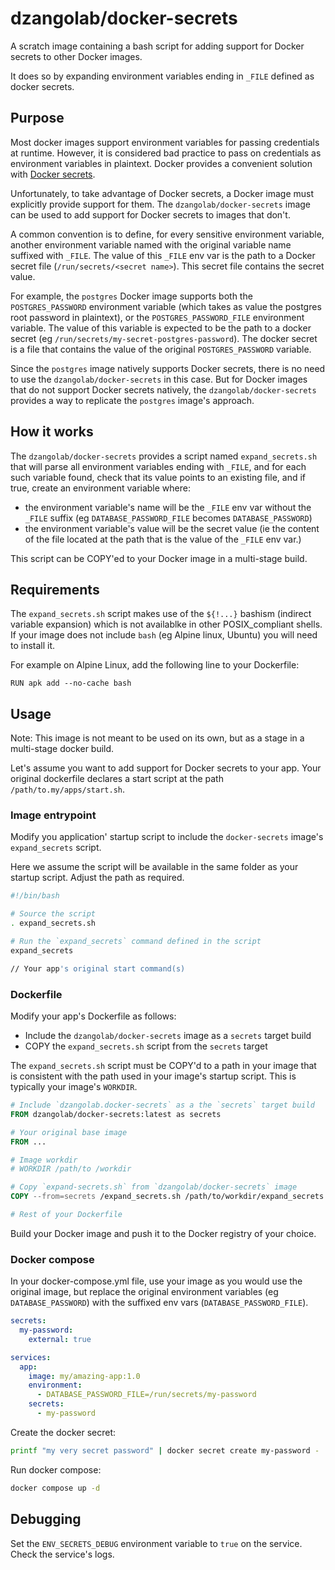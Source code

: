 # dzangolab/docker-secrets

A scratch image containing a bash script for adding support for Docker secrets to other Docker images. 

It does so by expanding environment variables ending in `_FILE` defined as docker secrets.

## Purpose

Most docker images support environment variables for passing credentials at runtime. However, it is considered bad practice to pass on credentials as environment variables in plaintext. Docker provides a convenient solution with [Docker secrets](https://docs.docker.com/compose/how-tos/use-secrets/). 

Unfortunately, to take advantage of Docker secrets, a Docker image must explicitly provide support for them. The `dzangolab/docker-secrets` image can be used to add support for Docker secrets to images that don't.

A common convention is to define, for every sensitive environment variable, another environment variable named with the original variable name suffixed with `_FILE`. The value of this `_FILE` env var is the path to a Docker secret file (`/run/secrets/<secret name>`). This secret file contains the secret value.

For example, the `postgres` Docker image supports both the `POSTGRES_PASSWORD` environment variable (which takes as value the postgres root password in plaintext), or the `POSTGRES_PASSWORD_FILE` environment variable. The value of this variable is expected to be the path to a docker secret (eg `/run/secrets/my-secret-postgres-password`). The docker secret is a file that contains the value of the original `POSTGRES_PASSWORD` variable.

Since the `postgres` image natively supports Docker secrets, there is no need to use the `dzangolab/docker-secrets` in this case. But for Docker images that do not support Docker secrets natively, the `dzangolab/docker-secrets` provides a way to replicate the `postgres` image's approach.

## How it works

The `dzangolab/docker-secrets` provides a script named `expand_secrets.sh` that will parse all environment variables ending with `_FILE`, and for each such variable found, check that its value points to an existing file, and if true, create an environment variable where:

* the environment variable's name will be the `_FILE` env var without the `_FILE` suffix (eg `DATABASE_PASSWORD_FILE` becomes `DATABASE_PASSWORD`)
* the environment variable's value will be the secret value (ie the content of the file located at the path that is the value of the `_FILE` env var.)

This script can be COPY'ed to your Docker image in a multi-stage build.

## Requirements

The `expand_secrets.sh` script makes use of the `${!...}` bashism (indirect variable expansion) which is not availablke in other POSIX_compliant shells. If your image does not include `bash` (eg Alpine linux, Ubuntu) you will need to install it.

For example on  Alpine Linux, add the following line to your Dockerfile:

```
RUN apk add --no-cache bash
```

## Usage

Note: This image is not meant to be used on its own, but as a stage in a multi-stage docker build.

Let's assume you want to add support for Docker secrets to your app. Your original dockerfile declares a start script at the path `/path/to.my/apps/start.sh`. 

### Image entrypoint

Modify you application' startup script to include the `docker-secrets` image's `expand_secrets` script.

Here we assume the script will be available in the same folder as your startup script. Adjust the path as required.

```bash
#!/bin/bash

# Source the script
. expand_secrets.sh

# Run the `expand_secrets` command defined in the script
expand_secrets 

// Your app's original start command(s)
```

### Dockerfile

Modify your app's Dockerfile as follows:

* Include the `dzangolab/docker-secrets` image as a `secrets` target build
* COPY the `expand_secrets.sh` script from the `secrets` target

The `expand_secrets.sh` script must be COPY'd to a path in your image that is consistent with the path used in your image's startup script. This is typically your image's `WORKDIR`.

```Dockerfile
# Include `dzangolab.docker-secrets` as a the `secrets` target build
FROM dzangolab/docker-secrets:latest as secrets

# Your original base image 
FROM ... 

# Image workdir
# WORKDIR /path/to /workdir

# Copy `expand-secrets.sh` from `dzangolab/docker-secrets` image
COPY --from=secrets /expand_secrets.sh /path/to/workdir/expand_secrets.sh

# Rest of your Dockerfile

```

Build your Docker image and push it to the Docker registry of your choice.

### Docker compose

In your docker-compose.yml file, use your image as you would use the original image, but replace the original environment variables (eg `DATABASE_PASSWORD`) with the suffixed env vars (`DATABASE_PASSWORD_FILE`).

```yaml
secrets:
  my-password:
    external: true

services:
  app:
    image: my/amazing-app:1.0
    environment:
      - DATABASE_PASSWORD_FILE=/run/secrets/my-password
    secrets:
      - my-password
```

Create the docker secret:

```bash
printf "my very secret password" | docker secret create my-password -
```

Run docker compose:

```bash
docker compose up -d
```

## Debugging

Set the `ENV_SECRETS_DEBUG` environment variable to `true` on the service. Check the service's logs.

